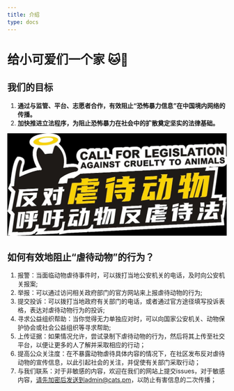 ```yaml
---
title: 介绍
type: docs
---
```


# 给小可爱们一个家 🐱🐶

## 我们的目标

1. **通过与监管、平台、志愿者合作，有效阻止“恐怖暴力信息”在中国境内网络的传播。** 
2. **加快推进立法程序，为阻止恐怖暴力在社会中的扩散奠定坚实的法律基础。** 

![This is my image](https://raw.githubusercontent.com/cats-pm/home/main/assets/IMG_7700.JPG)


## 如何有效地阻止“虐待动物”的行为？

1. 报警：当面临动物虐待事件时，可以拨打当地公安机关的电话，及时向公安机关报案;
2. 举报：可以通过访问相关政府部门的官方网站来上报虐待动物的行为;
3. 提交投诉：可以拨打当地政府有关部门的电话，或者通过官方途径填写投诉表格，表达对虐待动物行为的投诉;
4. 寻求公益组织帮助：当你觉得无力单独应对时，可以向国家公安机关、动物保护协会或社会公益组织等寻求帮助;
5. 上传证据：如果情况允许，尝试录制下虐待动物的行为，然后将其上传至社交平台，以便让更多的人了解并采取相应的行动；
6. 提高公众关注度：在不暴露动物虐待具体内容的情况下，在社区发布反对虐待动物的宣传信息，以此引起社会的关注，并促使有关部门采取行动；
7. 与我们联系：对于非敏感的内容，欢迎在我们的网站上提交issues，对于敏感内容，请先加密后发送到admin@cats.pm，以防止有害信息的二次传播；
